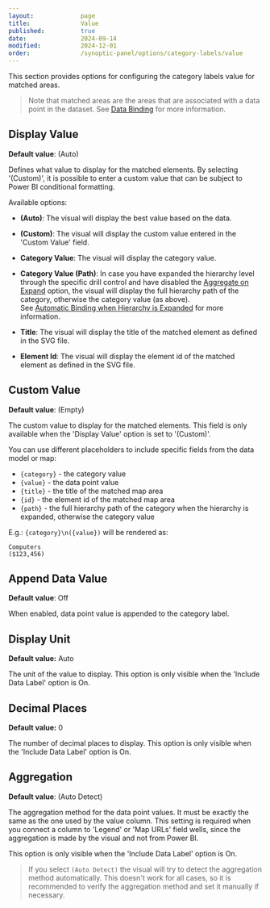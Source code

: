 ```yaml
---
layout:             page
title:              Value
published:          true
date:               2024-09-14
modified:           2024-12-01
order:              /synoptic-panel/options/category-labels/value
---
```


This section provides options for configuring the category labels value for matched areas. 

> Note that matched areas are the areas that are associated with a data point in the dataset. See [Data Binding](../../concepts/data-binding.md) for more information.

## Display Value

**Default value**: (Auto)

Defines what value to display for the matched elements. By selecting '(Custom)', it is possible to enter a custom value that can be subject to Power BI conditional formatting.

Available options:

- **(Auto)**: The visual will display the best value based on the data.

- **(Custom)**: The visual will display the custom value entered in the 'Custom Value' field.

- **Category Value**: The visual will display the category value.

- **Category Value (Path)**: In case you have expanded the hierarchy level through the specific drill control and have disabled the [Aggregate on Expand](../drill-behavior/aggregate-on-expand.md) option, the visual will display the full hierarchy path of the category, otherwise the category value (as above).  
See [Automatic Binding when Hierarchy is Expanded](../../concepts/data-binding.md#automatic-binding-when-hierarchy-is-expanded) for more information.

- **Title**: The visual will display the title of the matched element as defined in the SVG file.

- **Element Id**: The visual will display the element id of the matched element as defined in the SVG file.

## Custom Value

**Default value**: (Empty)

The custom value to display for the matched elements. This field is only available when the 'Display Value' option is set to '(Custom)'. 

You can use different placeholders to include specific fields from the data model or map: 

- `{category}` - the category value
- `{value}` - the data point value
- `{title}` - the title of the matched map area
- `{id}` - the element id of the matched map area
- `{path}` - the full hierarchy path of the category when the hierarchy is expanded, otherwise the category value

E.g.: `{category}\n({value})` will be rendered as:
```
Computers 
($123,456)
```

## Append Data Value

**Default value**: Off

When enabled, data point value is appended to the category label.

## Display Unit

**Default value:** Auto

The unit of the value to display. This option is only visible when the 'Include Data Label' option is On. 

## Decimal Places

**Default value:** 0

The number of decimal places to display. This option is only visible when the 'Include Data Label' option is On. 

## Aggregation

**Default value**: (Auto Detect)

The aggregation method for the data point values. It must be exactly the same as the one used by the value column. This setting is required when you connect a column to 'Legend' or 'Map URLs' field wells, since the aggregation is made by the visual and not from Power BI. 

This option is only visible when the 'Include Data Label' option is On.

> If you select `(Auto Detect)` the visual will try to detect the aggregation method automatically. This doesn't work for all cases, so it is recommended to verify the aggregation method and set it manually if necessary.
